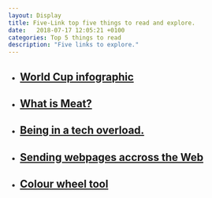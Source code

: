 ```yaml
---
layout: Display
title: Five-Link top five things to read and explore.
date:   2018-07-17 12:05:21 +0100
categories: Top 5 things to read 
description: "Five links to explore."
---
```


<ul>
    <li>
        <a href="https://fivethirtyeight.com/features/how-france-and-croatia-made-it-to-the-world-cup-final-in-one-chart/" target="_blank"><h2>World Cup infographic</h2>
        </a>
    </li>
    <li>
        <a href="https://slate.com/technology/2018/07/should-lab-grown-meat-be-called-meat.html?via=gdpr-consent" target="_blank"><h2>What is Meat?</h2>
        </a>
    </li>
    <li>
        <a href="https://www.telegraph.co.uk/men/thinking-man/author-matt-haig-switching-crumbling-tech-overloadso-disconnected/" target="_blank"><h2>Being in a tech overload.</h2>
        </a>
    </li>
    <li>
        <a href="https://www.theverge.com/2018/7/5/17538474/itty-bitty-site-self-contained-websites-urls-open-web" target="_blank"><h2>Sending webpages accross the Web</h2>
        </a>
    </li>
    <li>
        <a href="https://hihayk.github.io/wheel/" target="_blank"><h2>Colour wheel tool</h2>
        </a>
    </li>
</ul>